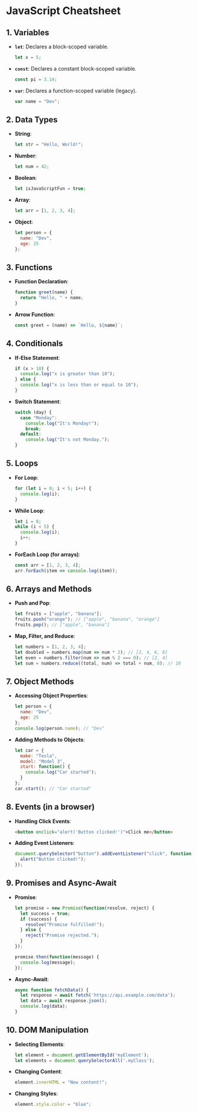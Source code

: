 # JavaScript Cheatsheet

## 1. Variables
- **`let`**: Declares a block-scoped variable.
  ```js
  let x = 5;
  ```
- **`const`**: Declares a constant block-scoped variable.
  ```js
  const pi = 3.14;
  ```
- **`var`**: Declares a function-scoped variable (legacy).
  ```js
  var name = "Dev";
  ```

## 2. Data Types
- **String**:
  ```js
  let str = "Hello, World!";
  ```
- **Number**:
  ```js
  let num = 42;
  ```
- **Boolean**:
  ```js
  let isJavaScriptFun = true;
  ```
- **Array**:
  ```js
  let arr = [1, 2, 3, 4];
  ```

- **Object**:
  ```js
  let person = {
    name: "Dev",
    age: 25
  };
  ```

## 3. Functions
- **Function Declaration**:
  ```js
  function greet(name) {
    return "Hello, " + name;
  }
  ```

- **Arrow Function**:
  ```js
  const greet = (name) => `Hello, ${name}`;
  ```

## 4. Conditionals
- **If-Else Statement**:
  ```js
  if (x > 10) {
    console.log("x is greater than 10");
  } else {
    console.log("x is less than or equal to 10");
  }
  ```

- **Switch Statement**:
  ```js
  switch (day) {
    case "Monday":
      console.log("It's Monday!");
      break;
    default:
      console.log("It's not Monday.");
  }
  ```

## 5. Loops
- **For Loop**:
  ```js
  for (let i = 0; i < 5; i++) {
    console.log(i);
  }
  ```

- **While Loop**:
  ```js
  let i = 0;
  while (i < 5) {
    console.log(i);
    i++;
  }
  ```

- **ForEach Loop (for arrays)**:
  ```js
  const arr = [1, 2, 3, 4];
  arr.forEach(item => console.log(item));
  ```

## 6. Arrays and Methods
- **Push and Pop**:
  ```js
  let fruits = ["apple", "banana"];
  fruits.push("orange"); // ["apple", "banana", "orange"]
  fruits.pop(); // ["apple", "banana"]
  ```

- **Map, Filter, and Reduce**:
  ```js
  let numbers = [1, 2, 3, 4];
  let doubled = numbers.map(num => num * 2); // [2, 4, 6, 8]
  let even = numbers.filter(num => num % 2 === 0); // [2, 4]
  let sum = numbers.reduce((total, num) => total + num, 0); // 10
  ```

## 7. Object Methods
- **Accessing Object Properties**:
  ```js
  let person = {
    name: "Dev",
    age: 25
  };
  console.log(person.name); // "Dev"
  ```

- **Adding Methods to Objects**:
  ```js
  let car = {
    make: "Tesla",
    model: "Model 3",
    start: function() {
      console.log("Car started");
    }
  };
  car.start(); // "Car started"
  ```

## 8. Events (in a browser)
- **Handling Click Events**:
  ```html
  <button onclick="alert('Button clicked!')">Click me</button>
  ```

- **Adding Event Listeners**:
  ```js
  document.querySelector("button").addEventListener("click", function() {
    alert("Button clicked!");
  });
  ```

## 9. Promises and Async-Await
- **Promise**:
  ```js
  let promise = new Promise(function(resolve, reject) {
    let success = true;
    if (success) {
      resolve("Promise fulfilled!");
    } else {
      reject("Promise rejected.");
    }
  });

  promise.then(function(message) {
    console.log(message);
  });
  ```

- **Async-Await**:
  ```js
  async function fetchData() {
    let response = await fetch('https://api.example.com/data');
    let data = await response.json();
    console.log(data);
  }
  ```

## 10. DOM Manipulation
- **Selecting Elements**:
  ```js
  let element = document.getElementById('myElement');
  let elements = document.querySelectorAll('.myClass');
  ```

- **Changing Content**:
  ```js
  element.innerHTML = "New content!";
  ```

- **Changing Styles**:
  ```js
  element.style.color = "blue";
  ```

